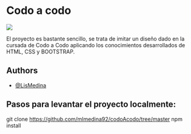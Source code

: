 # Codo a codo

![](../CodoACodo/src/img/esperado.jpg) 


El proyecto es bastante sencillo, se trata de imitar un diseño dado en la cursada de Codo a Codo aplicando los conocimientos desarrollados de HTML, CSS y BOOTSTRAP.


## Authors

- [@LisMedina](https://github.com/mlmedina92/codoAcodo/tree/master)


## Pasos para levantar el proyecto localmente:


git clone https://github.com/mlmedina92/codoAcodo/tree/master
npm install
